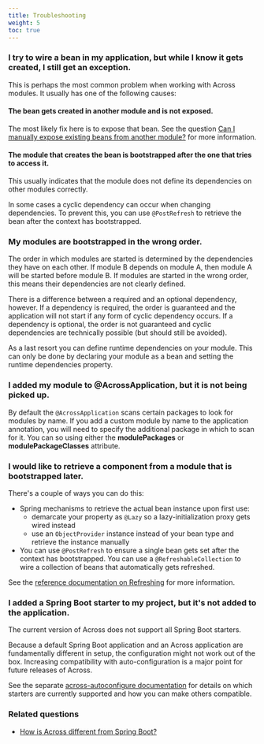 ```yaml
---
title: Troubleshooting
weight: 5
toc: true
---
```


### I try to wire a bean in my application, but while I know it gets created, I still get an exception.

This is perhaps the most common problem when working with Across
modules. It usually has one of the following causes:

#### The bean gets created in another module and is not exposed.

The most likely fix here is to expose that bean. See the question [Can I
manually expose existing beans from another
module?](can-i-manually-expose-existing-beans-from-another-module.html)
for more information.

#### The module that creates the bean is bootstrapped after the one that tries to access it.

This usually indicates that the module does not define its dependencies
on other modules correctly.

In some cases a cyclic dependency can occur when changing dependencies.
To prevent this, you can use `@PostRefresh` to retrieve the bean after
the context has bootstrapped.


### My modules are bootstrapped in the wrong order.

The order in which modules are started is determined by the dependencies
they have on each other. If module B depends on module A, then module A
will be started before module B. If modules are started in the wrong
order, this means their dependencies are not clearly defined.

There is a difference between a required and an optional dependency,
however. If a dependency is required, the order is guaranteed and the
application will not start if any form of cyclic dependency occurs. If a
dependency is optional, the order is not guaranteed and cyclic
dependencies are technically possible (but should still be avoided).

As a last resort you can define runtime dependencies on your module.
This can only be done by declaring your module as a bean and setting the
runtime dependencies property.


### I added my module to @AcrossApplication, but it is not being picked up.

By default the `@AcrossApplication` scans certain packages to look for
modules by name. If you add a custom module by name to the application
annotation, you will need to specify the additional package in which to
scan for it. You can so using either the **modulePackages** or
**modulePackageClasses** attribute.


### I would like to retrieve a component from a module that is bootstrapped later.

There's a couple of ways you can do this:

-   Spring mechanisms to retrieve the actual bean instance upon first
    use:
    -   demarcate your property as `@Lazy` so a lazy-initialization
        proxy gets wired instead
    -   use an `ObjectProvider` instance instead of your bean type and
        retrieve the instance manually
-   You can use `@PostRefresh` to ensure a single bean gets set after
    the context has bootstrapped. You can use a `@RefreshableCollection`
    to wire a collection of beans that automatically gets refreshed.

See the [reference documentation on
Refreshing](../reference-docs%3Fsection=refreshing.html) for more
information.


### I added a Spring Boot starter to my project, but it's not added to the application.

The current version of Across does not support all Spring Boot
starters.

Because a default Spring Boot application and an Across application are
fundamentally different in setup, the configuration might not work out
of the box. Increasing compatibility with auto-configuration is a major
point for future releases of Across.

See the separate [across-autoconfigure
documentation](../across-autoconfigure-docs.html) for details on which
starters are currently supported and how you can make others compatible.

### Related questions

- [How is Across different from Spring
  Boot?](../spring-boot-compatibility#how-is-across-different-from-spring-boot)
